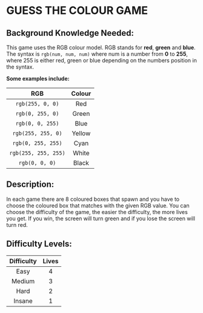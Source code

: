 # GUESS THE COLOUR GAME

## Background Knowledge Needed:

This game uses the RGB colour model. RGB stands for **red**, **green** and **blue**. The syntax is `rgb(num, num, num)` where num is a number from **0** to **255**, where 255 is either red, green or blue depending on the numbers position in the syntax. 

**Some examples include:**

|  RGB                  |  Colour   |
|:--:                     | :--:        |
|`rgb(255, 0, 0)`       |     Red   |
|`rgb(0, 255, 0)`       |     Green  |
|`rgb(0, 0, 255)`       |     Blue |
|`rgb(255, 255, 0)`     |     Yellow|
|`rgb(0, 255, 255)`     |     Cyan  |
|`rgb(255, 255, 255)`   |     White |
|`rgb(0, 0, 0)`         |     Black |

## Description:

In each game there are 8 coloured boxes that spawn and you have to choose the coloured box that matches with the given RGB value. You can choose the difficulty of the game, the easier the difficulty, the more lives you get. If you win, the screen will turn green and if you lose the screen will turn red.

## Difficulty Levels:

|  Difficulty   |  Lives    |
|:--:           | :--:      |
| Easy          |  4        |
| Medium        |  3        |
| Hard          |  2        |
| Insane        |  1        |

